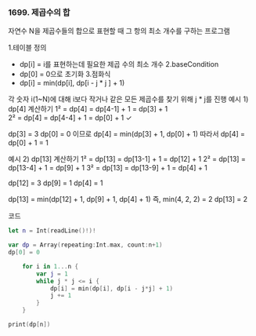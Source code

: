 ### 1699. 제곱수의 합
자연수 N을  제곱수들의 합으로 표현할 때 그 항의 최소 개수를 구하는 프로그램

1.테이블 정의
- dp[i] =  i를 표현하는데 필요한 제곱 수의 최소 개수
2.baseCondition
- dp[0] = 0으로 초기화
3.점화식
- dp[i] = min(dp[i], dp[i - j * j ] + 1)

각 숫자 i(1~N)에 대해 
i보다 작거나 같은 모든 제곱수를 찾기 위해 j * j를 진행
예시 1) dp[4] 계산하기
1²  = dp[4] = dp[4-1] + 1 = dp[3] + 1   
2² = dp[4] = dp[4-4] + 1 = dp[0] + 1  ✓

dp[3] = 3
dp[0] = 0
이므로 dp[4] = min(dp[3] + 1, dp[0] + 1)
따라서 dp[4] = dp[0] + 1 = 1

예시 2) dp[13] 계산하기
1² = dp[13] = dp[13-1] + 1 = dp[12] + 1
2² = dp[13] = dp[13-4] + 1 = dp[9] + 1
3² = dp[13] = dp[13-9] + 1 = dp[4] + 1

dp[12] = 3
dp[9] = 1
dp[4] = 1

dp[13] = min(dp[12] + 1, dp[9] + 1, dp[4] + 1)
즉, min(4, 2, 2) = 2
dp[13] = 2

코드
```swift
let n = Int(readLine()!)!

var dp = Array(repeating:Int.max, count:n+1)
dp[0] = 0

	for i in 1...n {
		var j = 1
		while j * j <= i {
			dp[i] = min(dp[i], dp[i - j*j] + 1)
			j += 1 
		}
	}

print(dp[n])
```
